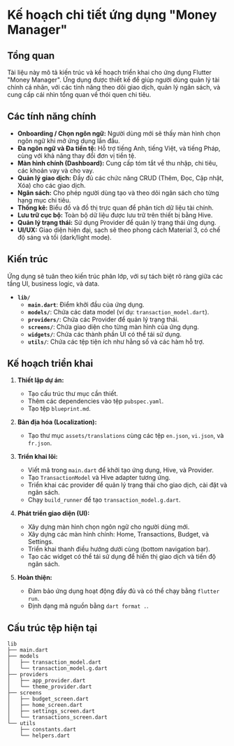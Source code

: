 
# Kế hoạch chi tiết ứng dụng "Money Manager"

## Tổng quan

Tài liệu này mô tả kiến trúc và kế hoạch triển khai cho ứng dụng Flutter "Money Manager". Ứng dụng được thiết kế để giúp người dùng quản lý tài chính cá nhân, với các tính năng theo dõi giao dịch, quản lý ngân sách, và cung cấp cái nhìn tổng quan về thói quen chi tiêu.

## Các tính năng chính

*   **Onboarding / Chọn ngôn ngữ:** Người dùng mới sẽ thấy màn hình chọn ngôn ngữ khi mở ứng dụng lần đầu.
*   **Đa ngôn ngữ và Đa tiền tệ:** Hỗ trợ tiếng Anh, tiếng Việt, và tiếng Pháp, cùng với khả năng thay đổi đơn vị tiền tệ.
*   **Màn hình chính (Dashboard):** Cung cấp tóm tắt về thu nhập, chi tiêu, các khoản vay và cho vay.
*   **Quản lý giao dịch:** Đầy đủ các chức năng CRUD (Thêm, Đọc, Cập nhật, Xóa) cho các giao dịch.
*   **Ngân sách:** Cho phép người dùng tạo và theo dõi ngân sách cho từng hạng mục chi tiêu.
*   **Thống kê:** Biểu đồ và đồ thị trực quan để phân tích dữ liệu tài chính.
*   **Lưu trữ cục bộ:** Toàn bộ dữ liệu được lưu trữ trên thiết bị bằng Hive.
*   **Quản lý trạng thái:** Sử dụng Provider để quản lý trạng thái ứng dụng.
*   **UI/UX:** Giao diện hiện đại, sạch sẽ theo phong cách Material 3, có chế độ sáng và tối (dark/light mode).

## Kiến trúc

Ứng dụng sẽ tuân theo kiến trúc phân lớp, với sự tách biệt rõ ràng giữa các tầng UI, business logic, và data.

*   **`lib/`**
    *   **`main.dart`**: Điểm khởi đầu của ứng dụng.
    *   **`models/`**: Chứa các data model (ví dụ: `transaction_model.dart`).
    *   **`providers/`**: Chứa các Provider để quản lý trạng thái.
    *   **`screens/`**: Chứa giao diện cho từng màn hình của ứng dụng.
    *   **`widgets/`**: Chứa các thành phần UI có thể tái sử dụng.
    *   **`utils/`**: Chứa các tệp tiện ích như hằng số và các hàm hỗ trợ.

## Kế hoạch triển khai

1.  **Thiết lập dự án:**
    *   Tạo cấu trúc thư mục cần thiết.
    *   Thêm các dependencies vào tệp `pubspec.yaml`.
    *   Tạo tệp `blueprint.md`.

2.  **Bản địa hóa (Localization):**
    *   Tạo thư mục `assets/translations` cùng các tệp `en.json`, `vi.json`, và `fr.json`.

3.  **Triển khai lõi:**
    *   Viết mã trong `main.dart` để khởi tạo ứng dụng, Hive, và Provider.
    *   Tạo `TransactionModel` và Hive adapter tương ứng.
    *   Triển khai các provider để quản lý trạng thái cho giao dịch, cài đặt và ngân sách.
    *   Chạy `build_runner` để tạo `transaction_model.g.dart`.

4.  **Phát triển giao diện (UI):**
    *   Xây dựng màn hình chọn ngôn ngữ cho người dùng mới.
    *   Xây dựng các màn hình chính: Home, Transactions, Budget, và Settings.
    *   Triển khai thanh điều hướng dưới cùng (bottom navigation bar).
    *   Tạo các widget có thể tái sử dụng để hiển thị giao dịch và tiến độ ngân sách.

5.  **Hoàn thiện:**
    *   Đảm bảo ứng dụng hoạt động đầy đủ và có thể chạy bằng `flutter run`.
    *   Định dạng mã nguồn bằng `dart format .`.

## Cấu trúc tệp hiện tại

```
lib
├── main.dart
├── models
│   ├── transaction_model.dart
│   └── transaction_model.g.dart
├── providers
│   ├── app_provider.dart
│   └── theme_provider.dart
├── screens
│   ├── budget_screen.dart
│   ├── home_screen.dart
│   ├── settings_screen.dart
│   └── transactions_screen.dart
└── utils
    ├── constants.dart
    └── helpers.dart
```
